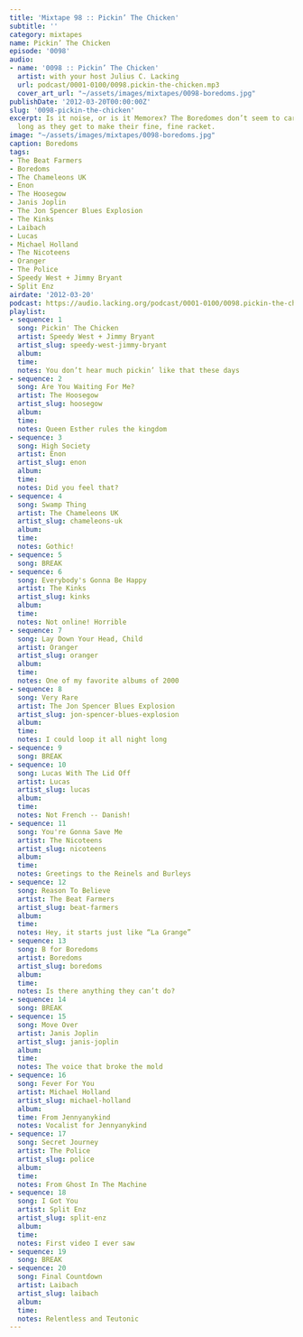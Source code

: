 ```yaml
---
title: 'Mixtape 98 :: Pickin’ The Chicken'
subtitle: ''
category: mixtapes
name: Pickin’ The Chicken
episode: '0098'
audio:
- name: '0098 :: Pickin’ The Chicken'
  artist: with your host Julius C. Lacking
  url: podcast/0001-0100/0098.pickin-the-chicken.mp3
  cover_art_url: "~/assets/images/mixtapes/0098-boredoms.jpg"
publishDate: '2012-03-20T00:00:00Z'
slug: '0098-pickin-the-chicken'
excerpt: Is it noise, or is it Memorex? The Boredomes don’t seem to care much, as
  long as they get to make their fine, fine racket.
image: "~/assets/images/mixtapes/0098-boredoms.jpg"
caption: Boredoms
tags:
- The Beat Farmers
- Boredoms
- The Chameleons UK
- Enon
- The Hoosegow
- Janis Joplin
- The Jon Spencer Blues Explosion
- The Kinks
- Laibach
- Lucas
- Michael Holland
- The Nicoteens
- Oranger
- The Police
- Speedy West + Jimmy Bryant
- Split Enz
airdate: '2012-03-20'
podcast: https://audio.lacking.org/podcast/0001-0100/0098.pickin-the-chicken.mp3
playlist:
- sequence: 1
  song: Pickin' The Chicken
  artist: Speedy West + Jimmy Bryant
  artist_slug: speedy-west-jimmy-bryant
  album:
  time:
  notes: You don’t hear much pickin’ like that these days
- sequence: 2
  song: Are You Waiting For Me?
  artist: The Hoosegow
  artist_slug: hoosegow
  album:
  time:
  notes: Queen Esther rules the kingdom
- sequence: 3
  song: High Society
  artist: Enon
  artist_slug: enon
  album:
  time:
  notes: Did you feel that?
- sequence: 4
  song: Swamp Thing
  artist: The Chameleons UK
  artist_slug: chameleons-uk
  album:
  time:
  notes: Gothic!
- sequence: 5
  song: BREAK
- sequence: 6
  song: Everybody's Gonna Be Happy
  artist: The Kinks
  artist_slug: kinks
  album:
  time:
  notes: Not online! Horrible
- sequence: 7
  song: Lay Down Your Head, Child
  artist: Oranger
  artist_slug: oranger
  album:
  time:
  notes: One of my favorite albums of 2000
- sequence: 8
  song: Very Rare
  artist: The Jon Spencer Blues Explosion
  artist_slug: jon-spencer-blues-explosion
  album:
  time:
  notes: I could loop it all night long
- sequence: 9
  song: BREAK
- sequence: 10
  song: Lucas With The Lid Off
  artist: Lucas
  artist_slug: lucas
  album:
  time:
  notes: Not French -- Danish!
- sequence: 11
  song: You're Gonna Save Me
  artist: The Nicoteens
  artist_slug: nicoteens
  album:
  time:
  notes: Greetings to the Reinels and Burleys
- sequence: 12
  song: Reason To Believe
  artist: The Beat Farmers
  artist_slug: beat-farmers
  album:
  time:
  notes: Hey, it starts just like “La Grange”
- sequence: 13
  song: B for Boredoms
  artist: Boredoms
  artist_slug: boredoms
  album:
  time:
  notes: Is there anything they can’t do?
- sequence: 14
  song: BREAK
- sequence: 15
  song: Move Over
  artist: Janis Joplin
  artist_slug: janis-joplin
  album:
  time:
  notes: The voice that broke the mold
- sequence: 16
  song: Fever For You
  artist: Michael Holland
  artist_slug: michael-holland
  album:
  time: From Jennyanykind
  notes: Vocalist for Jennyanykind
- sequence: 17
  song: Secret Journey
  artist: The Police
  artist_slug: police
  album:
  time:
  notes: From Ghost In The Machine
- sequence: 18
  song: I Got You
  artist: Split Enz
  artist_slug: split-enz
  album:
  time:
  notes: First video I ever saw
- sequence: 19
  song: BREAK
- sequence: 20
  song: Final Countdown
  artist: Laibach
  artist_slug: laibach
  album:
  time:
  notes: Relentless and Teutonic
---
```



